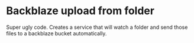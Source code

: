 # Backblaze upload from folder

Super ugly code. Creates a service that will watch a folder and send those files to a backblaze bucket automatically.
